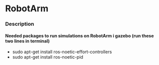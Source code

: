 # **RobotArm**

### **Description**

#### Needed packages to run simulations on RobotArm i gazebo (run these two lines in terminal)
- sudo apt-get install ros-noetic-effort-controllers
- sudo apt-get install ros-noetic-pid 
